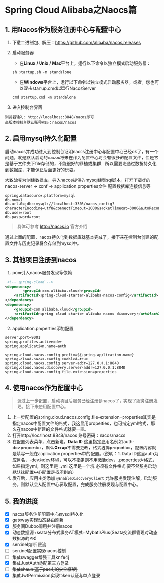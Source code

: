 

# Spring Cloud Alibaba之Naocs篇

## 1. 用Nacos作为服务注册中心与配置中心

1. 下载二进制包、解压：https://github.com/alibaba/nacos/releases

2. 启动服务器

   * 在**Linux / Unix / Mac**平台上，运行以下命令以独立模式启动服务器：

   ```
   sh startup.sh -m standalone
   ```

   * 在**Windows**平台上，运行以下命令以独立模式启动服务器。或者，您也可以双击startup.cmd以运行NacosServer

   ```
   cmd startup.cmd -m standalone
   ```

3. 进入控制台界面

``` 
浏览器输入: http://localhost:8848/nacos即可
高版本控制台默认账号密码：nacos/nacos
```

## 2. 启用mysql持久化配置

启动nacos并成功进入到控制台证明nacos注册中心与配置中心已经ok了，有一个问题，就是默认启动的nacos将来在作为配置中心时会有很多的配置文件，但是它是基于文件夹下file存储的，不能很好的移植或集群，所以需要先通过数据持久化到数据库，才能保证后面更好的玩耍。

大致流程为创建数据库，导入nacos提供的mysql建表sql脚本，打开下载好的nacos-server -> conf -> application.properties文件 配置数据库连接信息等

``` properties
spring.datasource.platform=mysql
db.num=1
db.url.0=jdbc:mysql://localhost:3306/nacos_config?characterEncoding=utf8&connectTimeout=1000&socketTimeout=3000&autoReconnect=true
db.user=root
db.password=root
```

> 具体可参考 http://nacos.io 官方介绍

通过上面的配置，nacos持久化到数据库就基本完成了，接下来在控制台创建的配置文件与历史记录将会存储到mysql中。

## 3. 其他项目注册到nacos

1. pom引入nacos服务发现等依赖

```xml
 <!-- spring-cloud -->
<dependency>
		<groupId>com.alibaba.cloud</groupId>
    <artifactId>spring-cloud-starter-alibaba-nacos-config</artifactId>
</dependency>
<dependency>
    <groupId>com.alibaba.cloud</groupId>
    <artifactId>spring-cloud-starter-alibaba-nacos-discovery</artifactId>
</dependency>
```

2. application.properties添加配置

```properties
server.port=9001
spring.profiles.active=dev
spring.application.name=auth

spring.cloud.nacos.config.prefix=${spring.application.name}
spring.cloud.nacos.config.enabled=true
spring.cloud.nacos.config.server-addr=127.0.0.1:8848
spring.cloud.nacos.discovery.server-addr=127.0.0.1:8848
spring.cloud.nacos.config.file-extension=properties
```

## 4. 使用nacos作为配置中心

> 通过上一步配置，启动项目后服务已经注册到nacos了，实现了服务注册发现。接下来使用配置中心。

1. 上一步配置的spring.cloud.nacos.config.file-extension=properties其实是指定nacos中配置文件的格式，我这里用properties，也可指定yml格式，那么在nacos中新建的文件格式就要一直。
2. 打开http://localhost:8848/nacos 账号密码：nacos/nacos
3. 在配置列表菜单，点击新建。**Data ID** 这里指定应用名例如 auth-dev.properties，默认**Group**不需要更改，格式选择properties，配置内容就是填写一般在application.properties中的配置。(说明：1. Data ID这里auth为应用名，-dev为dev环境，可以不指定则不用激活dev，.properties为格式，如果指定yml，则这里是 .yml 这里是一个坑 必须有文件格式 要不然服务启动默认找配置中心配置是找不到的)
4. 发布后，应用主类添加 `@EnableDiscoveryClient` 允许服务发现注解，启动服务，则默认会从配置中心获取配置，完成服务注册发现与配置中心。

## 5. 我的进度

- [x] nacos服务注册配置中心mysql持久化
- [x] gateway实现动态路由刷新
- [x] 服务间Dubbo调用并注册nacos
- [x] 动态数据源+seata分布式事务AT模式+MybatisPlus(Seata交流群管理对动态数据源的PR)
- [x] sentinel熔断 限流
- [ ] sentinel配置实现nacos控制
- [ ] 集成swagger增强工具knife4j
- [x] 集成JustAuth适配第三方登录
- [ ] ~~集成shaun(基于pac4j的安全框架)~~
- [x] 集成JwtPermission实现token认证与单点登录

